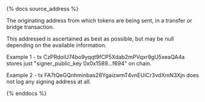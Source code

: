 {% docs source_address %}

The originating address from which tokens are being sent, in a transfer or bridge transaction.  

This addressed is ascertained as best as possible, but may be null depending on the available information.  

Example 1 - tx CzPRdoiU74bo9yqqt9fCP5Xdab2mPVqxr9gU5xeaQA4a stores just "signer_public_key 0x0x1589…f694" on chain.  

Example 2 - tx FA7tQeGQnhminbas28YgaizwmT4vnEUiCr3vdXmN3Xjn does not log any signing address at all.  

{% enddocs %}
